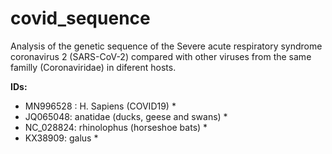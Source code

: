 # covid_sequence

Analysis of the genetic sequence of the Severe acute respiratory syndrome coronavirus 2 (SARS-CoV-2) compared with other viruses from the same familly (Coronaviridae) in diferent hosts.

**IDs:**   
* MN996528 : H. Sapiens (COVID19) *  
* JQ065048: anatidae (ducks, geese and swans) *  
* NC_028824: rhinolophus (horseshoe bats) *  
* KX38909: galus *
